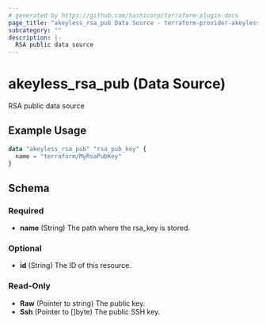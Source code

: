 ```yaml
---
# generated by https://github.com/hashicorp/terraform-plugin-docs
page_title: "akeyless_rsa_pub Data Source - terraform-provider-akeyless"
subcategory: ""
description: |-
  RSA public data source
---
```


# akeyless_rsa_pub (Data Source)

RSA public data source

## Example Usage

```terraform
data "akeyless_rsa_pub" "rsa_pub_key" {
  name = "terraform/MyRsaPubKey"
}
```

<!-- schema generated by tfplugindocs -->
## Schema

### Required

- **name** (String) The path where the rsa_key is stored.

### Optional

- **id** (String) The ID of this resource.

### Read-Only

- **Raw** (Pointer to string) The public key.
- **Ssh** (Pointer to []byte) The public SSH key.


